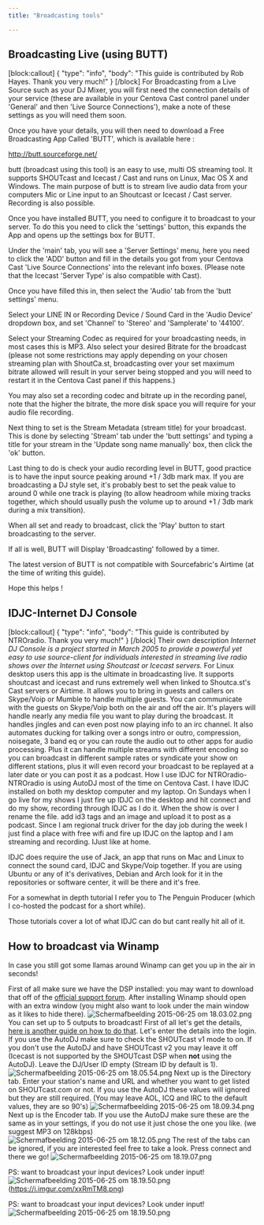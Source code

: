 ```yaml
---
title: "Broadcasting tools"

---
```


## Broadcasting Live (using BUTT)


[block:callout]
{
  "type": "info",
  "body": "This guide is contributed by Rob Hayes. Thank you very much!"
}
[/block]
For Broadcasting from a Live Source such as your DJ Mixer, you will first need the connection details of your service (these are available in your Centova Cast control panel under 'General' and then 'Live Source Connections'), make a note of these settings as you will need them soon.

Once you have your details, you will then need to download a Free Broadcasting App Called 'BUTT', which is available here :

http://butt.sourceforge.net/

butt (broadcast using this tool) is an easy to use, multi OS streaming tool.
It supports SHOUTcast and Icecast / Cast and runs on Linux, Mac OS X and Windows.
The main purpose of butt is to stream live audio data from your computers Mic or Line input
to an Shoutcast or Icecast / Cast server. Recording is also possible.

Once you have installed BUTT, you need to configure it to broadcast to your server.  To do this you need to click the 'settings' button, this expands the App and opens up the settings box for BUTT.

Under the 'main' tab, you will see a 'Server Settings' menu, here you need to click the 'ADD' button and fill in the details you got from your Centova Cast  'Live Source Connections' into the relevant info boxes.  (Please note that the Icecast 'Server Type' is also compatible with Cast).

Once you have filled this in, then select the 'Audio' tab from the 'butt settings' menu.

Select your LINE IN or Recording Device / Sound Card in the 'Audio Device' dropdown box, and set 'Channel' to 'Stereo' and 'Samplerate' to '44100'.

Select your Streaming Codec as required for your broadcasting needs, in most cases this is MP3. Also select your desired Bitrate for the broadcast (please not some restrictions may apply depending on your chosen streaming plan with ShoutCa.st, broadcasting over your set maximum bitrate allowed will result in your server being stopped and you will need to restart it in the Centova Cast panel if this happens.)

You may also set a recording codec and bitrate up in the recording panel, note that the higher the bitrate, the more disk space you will require for your audio file recording.

Next thing to set is the Stream Metadata (stream title) for your broadcast.  This is done by selecting 'Stream' tab under the 'butt settings' and typing a title for your stream in the 'Update song name manually' box, then click the 'ok' button.

Last thing to do is check your audio recording level in BUTT, good practice is to have the input source peaking around +1 / 3db mark max.  If you are broadcasting a DJ style set, it's probably best to set the peak value to around 0 while one track is playing (to allow headroom while mixing tracks together, which should usually push the volume up to around +1 / 3db mark during a mix transition).

When all set and ready to broadcast, click the 'Play' button to start broadcasting to the server.

If all is well, BUTT will Display 'Broadcasting' followed by a timer.

The latest version of BUTT is not compatible with Sourcefabric's Airtime (at the time of writing this guide).

Hope this helps !

## IDJC-Internet DJ Console


[block:callout]
{
  "type": "info",
  "body": "This guide is contributed by NTROradio. Thank you very much!"
}
[/block]
Their own description
*Internet DJ Console is a project started in March 2005 to provide a powerful yet easy to use source-client for individuals interested in streaming live radio shows over the Internet using Shoutcast or Icecast servers.*
For Linux desktop users this app is the ultimate in broadcasting live. It supports shoutcast and icecast and runs extremely well when linked to Shoutca.st's Cast servers or Airtime. It allows you to bring in guests and callers on Skype/Voip or Mumble to handle multiple guests. You can communicate with the guests on Skype/Voip both on the air and off the air. It's players will handle nearly any media file you want to play during the broadcast. It handles jingles and can even post now playing info to an irc channel. It also automates ducking for talking over a songs intro or outro, compression, noisegate, 3 band eq or you can route the audio out to other apps for audio processing. Plus it can handle multiple streams with different encoding so you can broadcast in different sample rates or syndicate your show on different stations, plus it will even record your broadcast to be replayed at a later date or you can post it as a podcast.
How I use IDJC for NTROradio-
NTROradio is using AutoDJ most of the time on Centova Cast. I have IDJC installed on both my desktop computer and my laptop. On Sundays when I go live for my shows I just fire up IDJC on the desktop and hit connect and do my show, recording through IDJC as I do it. When the show is over I rename the file. add id3 tags and an image and upload it to post as a podcast. Since I am regional truck driver for the day job during the week I just find a place with free wifi and fire up IDJC on the laptop and I am streaming and recording. IJust like at home. 

IDJC does require the use of Jack, an app that runs on Mac and Linux to connect the sound card, IDJC and Skype/Voip together. If you are using Ubuntu or any of it's derivatives, Debian and Arch look for it in the repositories or software center, it will be there and it's free. 

For a somewhat in depth tutorial I refer you to The Penguin Producer (which I co-hosted the podcast for a short while). 

Those tutorials cover a lot of what IDJC can do but cant really hit all of it.

## How to broadcast via Winamp

In case you still got some llamas around Winamp can get you up in the air in seconds!

First of all make sure we have the DSP installed: you may want to download that off of the [official support forum](http://forums.winamp.com/showthread.php?t=378892). After installing Winamp should open with an extra window (you might also want to look under the main window as it likes to hide there).
![Schermafbeelding 2015-06-25 om 18.03.02.png](https://i.imgur.com/aVa2Mv9.png) 
You can set up to 5 outputs to broadcast! 
First of all let's get the details, [here is another guide on how to do that](https://community.shoutca.st/topic/24/first-aid-how-to-broadcast-live).
Let's enter the details into the login. If you use the AutoDJ make sure to check the SHOUTcast v1 mode to on. If you don't use the AutoDJ and have SHOUTcast v2 you may leave it off (Icecast is not supported by the SHOUTcast DSP when **not** using the AutoDJ). 
Leave the DJ/User ID empty (Stream ID by default is 1).
![Schermafbeelding 2015-06-25 om 18.05.54.png](https://i.imgur.com/qR8gco1.png) 
Next up is the Directory tab. Enter your station's name and URL and whether you want to get listed on SHOUTcast.com or not. If you use the AutoDJ these values will ignored but they are still required. (You may leave AOL, ICQ and IRC to the default values, they are so 90's)
![Schermafbeelding 2015-06-25 om 18.09.34.png](https://i.imgur.com/llCB3lx.png) 
Next up is the Encoder tab. If you use the AutoDJ make sure these are the same as in your settings, if you do not use it just chose the one you like. (we suggest MP3 on 128kbps)
![Schermafbeelding 2015-06-25 om 18.12.05.png](https://i.imgur.com/jOQNNEy.png) 
The rest of the tabs can be ignored, if you are interested feel free to take a look.
Press connect and there we go!
![Schermafbeelding 2015-06-25 om 18.19.07.png](https://i.imgur.com/xxRmTM8.png) 


PS: want to broadcast your input devices? Look under input!
![Schermafbeelding 2015-06-25 om 18.19.50.png](https://i.imgur.com/brjfRmP.png)
(https://i.imgur.com/xxRmTM8.png) 


PS: want to broadcast your input devices? Look under input!
![Schermafbeelding 2015-06-25 om 18.19.50.png](https://i.imgur.com/brjfRmP.png)